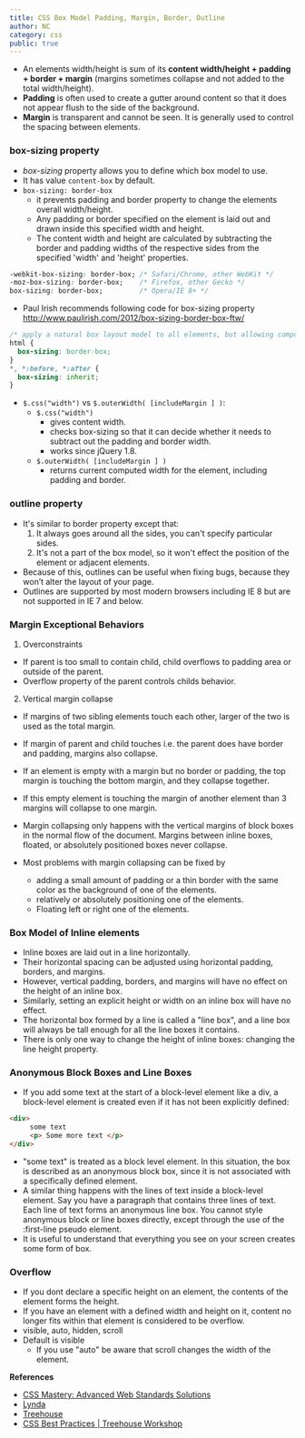 ```yaml
---
title: CSS Box Model Padding, Margin, Border, Outline
author: NC
category: css
public: true
---
```


+ An elements width/height is sum of its **content width/height + padding + border + margin** (margins sometimes collapse and not added to the total width/height).
+ **Padding** is often used to create a gutter around content so that it does not appear flush to the side of the background.
+ **Margin** is transparent and cannot be seen. It is generally used to control the spacing between elements.

### box-sizing property

+ *box-sizing* property allows you to define which box model to use.
+ It has value `content-box` by default.
+ `box-sizing: border-box`
     + it prevents padding and border property to change the elements overall width/height.
     + Any padding or border specified on the element is laid out and drawn inside this specified width and height.
     + The content width and height are calculated by subtracting the border and padding widths of the respective sides from the specified 'width' and 'height' properties.

```css
-webkit-box-sizing: border-box; /* Safari/Chrome, other WebKit */
-moz-box-sizing: border-box;    /* Firefox, other Gecko */
box-sizing: border-box;         /* Opera/IE 8+ */
```

- Paul Irish recommends following code for box-sizing property <http://www.paulirish.com/2012/box-sizing-border-box-ftw/>

```css
/* apply a natural box layout model to all elements, but allowing components to change */
html {
  box-sizing: border-box;
}
*, *:before, *:after {
  box-sizing: inherit;
}
```

+ `$.css("width")` vs `$.outerWidth( [includeMargin ] )`:
     + `$.css("width")`
        + gives content width.
        + checks box-sizing so that it can decide whether it needs to subtract out the padding and border width.
        + works since jQuery 1.8.
     + `$.outerWidth( [includeMargin ] )`
        + returns current computed width for the element, including padding and border.


### outline property

+ It's similar to border property except that:
     1. It always goes around all the sides, you can't specify particular sides.
     2. It's not a part of the box model, so it won't effect the position of the element or adjacent elements.
+ Because of this, outlines can be useful when fixing bugs, because they won’t alter the layout of your page.
+ Outlines are supported by most modern browsers including IE 8 but are not supported in IE 7 and below.



### Margin Exceptional Behaviors

1. Overconstraints
  + If parent is too small to contain child, child overflows to padding area or outside of the parent.
  + Overflow property of the parent controls childs behavior.

2. Vertical margin collapse
  + If margins of two sibling elements touch each other, larger of the two is used as the total margin.
  + If margin of parent and child touches i.e. the parent does have border and padding, margins also collapse.
  + If an element is empty with a margin but no border or padding, the top margin is touching the bottom margin, and they collapse together.
  + If this empty element is touching the margin of another element than 3 margins will collapse to one margin.


+ Margin collapsing only happens with the vertical margins of block boxes in the normal flow of the document. Margins between inline boxes, floated, or absolutely positioned boxes never collapse.

+ Most problems with margin collapsing can be fixed by
     + adding a small amount of padding or a thin border with the same color as the background of one of the elements.
     + relatively or absolutely positioning one of the elements.
     + Floating left or right one of the elements.




### Box Model of Inline elements

+ Inline boxes are laid out in a line horizontally.
+ Their horizontal spacing can be adjusted using horizontal padding, borders, and margins.
+ However, vertical padding, borders, and margins will have no effect on the height of an inline box.
+ Similarly, setting an explicit height or width on an inline box will have no effect.
+ The horizontal box formed by a line is called a "line box", and a line box will always be tall enough for all the line boxes it contains.
+ There is only one way to change the height of inline boxes: changing the line height property.




### Anonymous Block Boxes and Line Boxes

+ If you add some text at the start of a block-level element like a div, a block-level element is created even if it has not been explicitly defined:

```html
<div>
     some text
     <p> Some more text </p>
</div>
```

+ "some text" is treated as a block level element. In this situation, the box is described as an anonymous block box, since it is not associated with a specifically defined element.
+ A similar thing happens with the lines of text inside a block-level element. Say you have a paragraph that contains three lines of text. Each line of text forms an anonymous line box. You cannot style anonymous block or line boxes directly, except through the use of the :first-line pseudo element.
+ It is useful to understand that everything you see on your screen creates some form of box.



### Overflow

+ If you dont declare a specific height on an element, the contents of the element forms the height.
+ If you have an element with a defined width and height on it, content no longer fits within that element is considered to be overflow.
+ visible, auto, hidden, scroll
+ Default is visible
     + If you use "auto" be aware that scroll changes the width of the element.



**References**

- [CSS Mastery: Advanced Web Standards Solutions](http://www.amazon.com/CSS-Mastery-Advanced-Standards-Solutions/dp/1430223979)
- [Lynda](http://www.lynda.com)
- [Treehouse](http://www.treehouse.com)
- [CSS Best Practices | Treehouse Workshop](https://www.youtube.com/watch?v=vQVvbwzM9YU )
